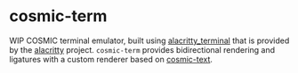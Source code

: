 # cosmic-term
WIP COSMIC terminal emulator, built using [alacritty\_terminal](https://docs.rs/alacritty_terminal) that is provided by the [alacritty](https://github.com/alacritty/alacritty) project. `cosmic-term` provides bidirectional rendering and ligatures with a custom renderer based on [cosmic-text](https://github.com/pop-os/cosmic-text).
